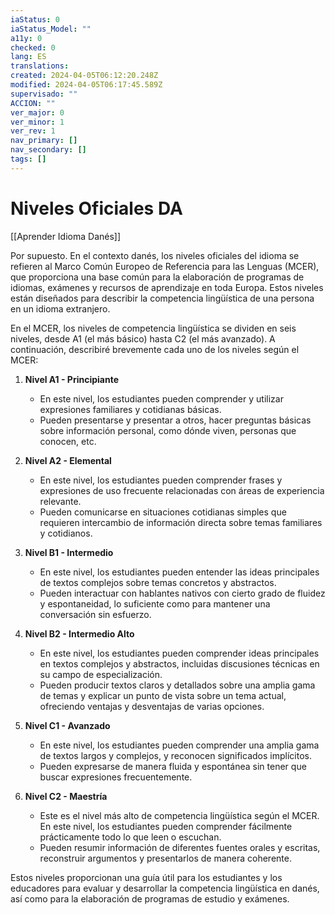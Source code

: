 ```yaml
---
iaStatus: 0
iaStatus_Model: ""
a11y: 0
checked: 0
lang: ES
translations: 
created: 2024-04-05T06:12:20.248Z
modified: 2024-04-05T06:17:45.589Z
supervisado: ""
ACCION: ""
ver_major: 0
ver_minor: 1
ver_rev: 1
nav_primary: []
nav_secondary: []
tags: []
---
```

# Niveles Oficiales DA

[[Aprender Idioma Danés]]

Por supuesto. En el contexto danés, los niveles oficiales del idioma se refieren al Marco Común Europeo de Referencia para las Lenguas (MCER), que proporciona una base común para la elaboración de programas de idiomas, exámenes y recursos de aprendizaje en toda Europa. Estos niveles están diseñados para describir la competencia lingüística de una persona en un idioma extranjero.

En el MCER, los niveles de competencia lingüística se dividen en seis niveles, desde A1 (el más básico) hasta C2 (el más avanzado). A continuación, describiré brevemente cada uno de los niveles según el MCER:

1. **Nivel A1 - Principiante**
   - En este nivel, los estudiantes pueden comprender y utilizar expresiones familiares y cotidianas básicas.
   - Pueden presentarse y presentar a otros, hacer preguntas básicas sobre información personal, como dónde viven, personas que conocen, etc.

2. **Nivel A2 - Elemental**
   - En este nivel, los estudiantes pueden comprender frases y expresiones de uso frecuente relacionadas con áreas de experiencia relevante.
   - Pueden comunicarse en situaciones cotidianas simples que requieren intercambio de información directa sobre temas familiares y cotidianos.

3. **Nivel B1 - Intermedio**
   - En este nivel, los estudiantes pueden entender las ideas principales de textos complejos sobre temas concretos y abstractos.
   - Pueden interactuar con hablantes nativos con cierto grado de fluidez y espontaneidad, lo suficiente como para mantener una conversación sin esfuerzo.

4. **Nivel B2 - Intermedio Alto**
   - En este nivel, los estudiantes pueden comprender ideas principales en textos complejos y abstractos, incluidas discusiones técnicas en su campo de especialización.
   - Pueden producir textos claros y detallados sobre una amplia gama de temas y explicar un punto de vista sobre un tema actual, ofreciendo ventajas y desventajas de varias opciones.

5. **Nivel C1 - Avanzado**
   - En este nivel, los estudiantes pueden comprender una amplia gama de textos largos y complejos, y reconocen significados implícitos.
   - Pueden expresarse de manera fluida y espontánea sin tener que buscar expresiones frecuentemente.

6. **Nivel C2 - Maestría**
   - Este es el nivel más alto de competencia lingüística según el MCER. En este nivel, los estudiantes pueden comprender fácilmente prácticamente todo lo que leen o escuchan.
   - Pueden resumir información de diferentes fuentes orales y escritas, reconstruir argumentos y presentarlos de manera coherente.

Estos niveles proporcionan una guía útil para los estudiantes y los educadores para evaluar y desarrollar la competencia lingüística en danés, así como para la elaboración de programas de estudio y exámenes.